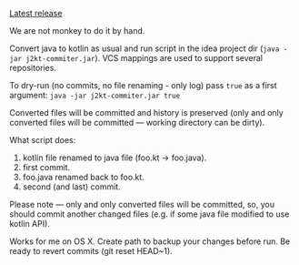 [Latest release](https://github.com/develar/j2kt-commiter/releases/latest)

We are not monkey to do it by hand. 

Convert java to kotlin as usual and run script in the idea project dir (`java -jar j2kt-commiter.jar`). VCS mappings are used to support several repositories.

To dry-run (no commits, no file renaming - only log) pass `true` as a first argument: `java -jar j2kt-commiter.jar true`

Converted files will be committed and history is preserved (only and only converted files will be committed — working directory can be dirty).

What script does:

1. kotlin file renamed to java file (foo.kt -> foo.java).
2. first commit.
3. foo.java renamed back to foo.kt.
4. second (and last) commit.

Please note — only and only converted files will be committed, so, you should commit another changed files (e.g. if some java file modified to use kotlin API).

Works for me on OS X. Create path to backup your changes before run. Be ready to revert commits (git reset HEAD~1).
